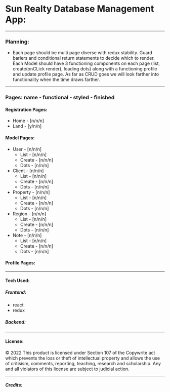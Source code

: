 # Sun Realty Database Management App:
***   
### Planning:
* Each page should be multi page diverse with redux stability. Guard bariers and conditional return statements to decide which to render. Each Model should have 3 functioning components on each page (list, create(onCLick render), loading dots) along with a functioning profile and update profile page. As far as CRUD goes we will look farther into functionality when the time draws farther.
***   
### Pages:   name - functional - styled - finished
#### Registration Pages:
* Home - [n/n/n]
* Land - [y/n/n]
#### Model Pages:
* User - [n/n/n]
     * List - [n/n/n] 
     * Create - [n/n/n] 
     * Dots - [n/n/n]
* Client - [n/n/n]
     * List - [n/n/n] 
     * Create - [n/n/n] 
     * Dots - [n/n/n]
* Property - [n/n/n] 
     * List - [n/n/n] 
     * Create - [n/n/n] 
     * Dots - [n/n/n]
* Region - [n/n/n]
     * List - [n/n/n] 
     * Create - [n/n/n] 
     * Dots - [n/n/n]
* Note - [n/n/n]
     * List - [n/n/n] 
     * Create - [n/n/n] 
     * Dots - [n/n/n]
#### Profile Pages:
***   
#### Tech Used:
##### Frontend:
* react
* redux
##### Backend:
***   
#### License:
© 2022
     This product is licensed under Section 107 of the Copywrite act which prevents the loss or theft of intellectual property and allows the use of critisism, comments, reporting, teaching, research and scholarship. Any and all violators of this license are subject to judicial action. 
***   
##### Credits:

